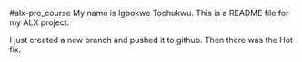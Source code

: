 #alx-pre_course
My name is Igbokwe Tochukwu.
This is a README file for my ALX project.

I just created a new branch and pushed it to github.
Then there was the Hot fix.
